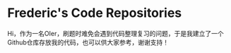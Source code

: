 # Frederic's Code Repositories

Hi，作为一名OIer，刷题时难免会遇到代码整理复习的问题，于是我建立了一个Github仓库存放我的代码，也可以供大家参考，谢谢支持！
